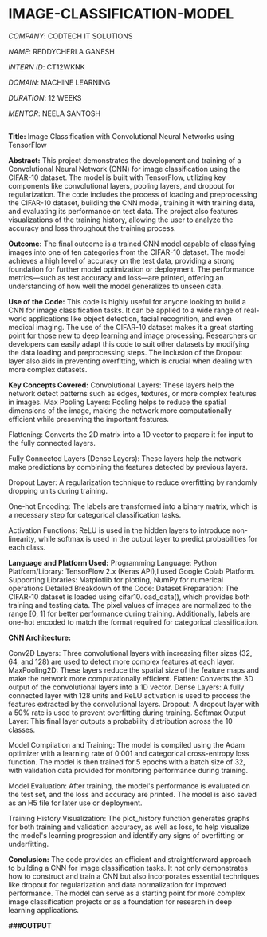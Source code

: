 # IMAGE-CLASSIFICATION-MODEL

*COMPANY*: CODTECH IT SOLUTIONS

*NAME*: REDDYCHERLA GANESH

*INTERN ID*: CT12WKNK

*DOMAIN*: MACHINE LEARNING

*DURATION*: 12 WEEKS

*MENTOR*: NEELA SANTOSH

##
**Title:**
Image Classification with Convolutional Neural Networks using TensorFlow

**Abstract:**
This project demonstrates the development and training of a Convolutional Neural Network (CNN) for image classification using the CIFAR-10 dataset. The model is 
built with TensorFlow, utilizing key components like convolutional layers, pooling layers, and dropout for regularization. The code includes the process of
loading and preprocessing the CIFAR-10 dataset, building the CNN model, training it with training data, and evaluating its performance on test data. The project 
also features visualizations of the training history, allowing the user to analyze the accuracy and loss throughout the training process.

**Outcome:**
The final outcome is a trained CNN model capable of classifying images into one of ten categories from the CIFAR-10 dataset. The model achieves a high level of 
accuracy on the test data, providing a strong foundation for further model optimization or deployment. The performance metrics—such as test accuracy and loss—are
printed, offering an understanding of how well the model generalizes to unseen data.

**Use of the Code:**
This code is highly useful for anyone looking to build a CNN for image classification tasks. It can be applied to a wide range of real-world applications like 
object detection, facial recognition, and even medical imaging. The use of the CIFAR-10 dataset makes it a great starting point for those new to deep learning and
image processing. Researchers or developers can easily adapt this code to suit other datasets by modifying the data loading and preprocessing steps. The inclusion
of the Dropout layer also aids in preventing overfitting, which is crucial when dealing with more complex datasets.

**Key Concepts Covered:**
Convolutional Layers: These layers help the network detect patterns such as edges, textures, or more complex features in images.
Max Pooling Layers: Pooling helps to reduce the spatial dimensions of the image, making the network more computationally efficient while preserving the important 
features.

Flattening: Converts the 2D matrix into a 1D vector to prepare it for input to the fully connected layers.

Fully Connected Layers (Dense Layers): These layers help the network make predictions by combining the features detected by previous layers.

Dropout Layer: A regularization technique to reduce overfitting by randomly dropping units during training.

One-hot Encoding: The labels are transformed into a binary matrix, which is a necessary step for categorical classification tasks.

Activation Functions: ReLU is used in the hidden layers to introduce non-linearity, while softmax is used in the output layer to predict probabilities for each class.

**Language and Platform Used:**
Programming Language: Python
Platform/Library: TensorFlow 2.x (Keras API),I used Google Colab Platform.
Supporting Libraries: Matplotlib for plotting, NumPy for numerical operations
Detailed Breakdown of the Code:
Dataset Preparation: The CIFAR-10 dataset is loaded using cifar10.load_data(), which provides both training and testing data. The pixel values of images are normalized to the range [0, 1] for better performance during training. Additionally, labels are one-hot encoded to match the format required for categorical classification.

**CNN Architecture:**

Conv2D Layers: Three convolutional layers with increasing filter sizes (32, 64, and 128) are used to detect more complex features at each layer.
MaxPooling2D: These layers reduce the spatial size of the feature maps and make the network more computationally efficient.
Flatten: Converts the 3D output of the convolutional layers into a 1D vector.
Dense Layers: A fully connected layer with 128 units and ReLU activation is used to process the features extracted by the convolutional layers.
Dropout: A dropout layer with a 50% rate is used to prevent overfitting during training.
Softmax Output Layer: This final layer outputs a probability distribution across the 10 classes.

Model Compilation and Training: The model is compiled using the Adam optimizer with a learning rate of 0.001 and categorical cross-entropy loss function. The
model is then trained for 5 epochs with a batch size of 32, with validation data provided for monitoring performance during training.

Model Evaluation: After training, the model's performance is evaluated on the test set, and the loss and accuracy are printed. The model is also saved as an H5 file for later use or deployment.

Training History Visualization: The plot_history function generates graphs for both training and validation accuracy, as well as loss, to help visualize the model's learning progression and identify any signs of overfitting or underfitting.

**Conclusion:**
The code provides an efficient and straightforward approach to building a CNN for image classification tasks. It not only demonstrates how to construct and train a CNN but also incorporates essential techniques like dropout for regularization and data normalization for improved performance. The model can serve as a starting point for more complex image classification projects or as a foundation for research in deep learning applications.

**###OUTPUT**
